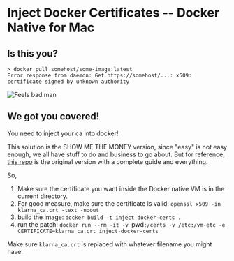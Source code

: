 # Inject Docker Certificates -- Docker Native for Mac

## Is this you?

```
> docker pull somehost/some-image:latest
Error response from daemon: Get https://somehost/...: x509: certificate signed by unknown authority
```

![Feels bad man](https://s3-static-ak.buzzfed.com/static/2016-02/2/11/campaign_images/webdr04/are-you-actually-a-meme-bob-or-a-meme-snob-2-7455-1454431596-7_dblbig.jpg "Feels bad man")

## We got you covered!

You need to inject your ca into docker!

This solution is the SHOW ME THE MONEY version, since "easy" is not easy enough, we all have stuff to do and business to go about. But for reference, [this repo](https://github.com/gesellix/inject-docker-certs) is the original version with a complete guide and everything.

So,

1. Make sure the certificate you want inside the Docker native VM is in the current directory.
1. For good measure, make sure the certificate is valid: `openssl x509 -in klarna_ca.crt -text -noout`
1. build the image: `docker build -t inject-docker-certs .`
1. run the patch: `docker run --rm -it -v `pwd`:/certs -v /etc:/vm-etc -e CERTIFICATE=klarna_ca.crt inject-docker-certs`

Make sure `klarna_ca.crt` is replaced with whatever filename you might have.

